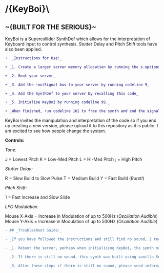 # /{KeyBoi}\

## ~{BUILT FOR THE SERIOUS}~

KeyBoi is a Supercollider SynthDef which allows for the interpretation of Keyboard input to control synthesis. Stutter Delay and  Pitch Shift tools have also been applied.

```diff
+  _Instructions for Use:_

+ _1. Create a larger server memory allocation by running the s.options code line (4)._

+ _2. Boot your server_

+ _3. Add the ~outSignal bus to your server by running codeline 9_

+ _4. Add the SynthDef to your server by recalling this code_

+ _5. Initialise KeyBoi by running codeline 99._

+ _When finished, run codeline 102 to free the synth and end the signal processing._

```
 KeyBoi invites the manipulation and interpretation of the code so if you end up creating a new version, please upload it to this repository as it is public. I am excited to see how people change the system.
 
 **Controls:**
 
 _Tone:_ 
 
 J = Lowest Pitch
 K = Low-Med Pitch
 L = Hi-Med Pitch
 ; = High Pitch
 
 _Stutter Delay:_
 
 R = Slow Build to Slow Pulse
 T = Medium Build
 Y = Fast Build (_Burst!_)
 
_Pitch Shift:_
 
 1 = Fast Increase and Slow Slide
 
 _LFO Modulation:_
 
 Mouse X-Axis = Increase in Modulation of up to 500Hz (_Oscillation Audible_)
 Mouse Y-Axis = Increase in Modulation of up to 500Hz (_Oscillation Audible_)

```diff
- ## _Troubleshoot Guide:_

- _If you have followed the instructions and still find no sound, I recommend following these steps:_

- _1. Reboot the server, perhaps when initialising KeyBoi, the synth may have been creating sound already. This has occurred previously and produces a notable click. When initialising KeyBoi again, ensure not to press the synth controls.

- _2. If there is still no sound, this synth was built using vanilla SuperCollider 3.10.2 . Perhaps trying to run this code through the same version may provide more luck.

- _3. After these steps if there is still no sound, please send information about your setup and I will try to tackle these problems. (Perhaps this may be due to increasing the server memory allocation.)

```

